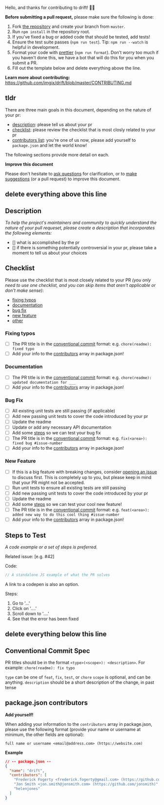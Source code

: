 <!-- prettier-ignore-start -->
Hello, and thanks for contributing to drift! 🎉🙌

**Before submitting a pull request,** please make sure the following is done:

1.  Fork [the repository](https://github.com/imgix/drift) and create your branch from `master`.
2.  Run `npm install` in the repository root.
3.  If you've fixed a bug or added code that should be tested, add tests!
4.  Ensure the test suite passes (`npm run test`). Tip: `npm run --watch` is helpful in development.
5.  Format your code with [prettier](https://github.com/prettier/prettier) (`npm run format`). Don't worry too much if you haven't done this, we have a bot that will do this for you when you submit a PR.
6.  Fill out the template below and delete everything above the line.

**Learn more about contributing:** https://github.com/imgix/drift/blob/master/CONTRIBUTING.md

## tldr

There are three main goals in this document, depending on the nature of your pr:

- [description](#description): please tell us about your pr
- [checklist](#checklist): please review the checklist that is most closly related to your pr
- [contributors list](#packagejson-contributors): you're one of us now, please add yourself to `package.json` and let the world know!

The following sections provide more detail on each.

**Improve this document**

Please don't hesitate to [ask questions][issues] for clarification, or to [make suggestions][issues] (or a pull request) to improve this document.





delete everything above this line
-------------------------------------------






## Description

_To help the project's maintainers and community to quickly understand the nature of your pull requeset, please create a description that incorporates the following elements:_

- [] what is accomplished by the pr
- [] if there is something potentially controversial in your pr, please take a moment to tell us about your choices

## Checklist

Please use the checklist that is most closely related to your PR _(you only need to use one checklist, and you can skip items that aren't applicable or don't make sense)_:

- [fixing typos]()
- [documentation]()
- [bug fix]()
- [new feature]()
- [other]()

### Fixing typos

- [ ] The PR title is in the [conventional commit](#conventional-commit-spec) format: e.g. `chore(readme): fixed typo`
- [ ] Add your info to the [contributors](#packagejson-contributors) array in package.json!

### Documentation

- [ ] The PR title is in the [conventional commit](#conventional-commit-spec) format: e.g. `chore(readme): updated documentation for ___`
- [ ] Add your info to the [contributors](#packagejson-contributors) array in package.json!

### Bug Fix

- [ ] All existing unit tests are still passing (if applicable)
- [ ] Add new passing unit tests to cover the code introduced by your pr
- [ ] Update the readme
- [ ] Update or add any necessary API documentation
- [ ] Add some [steps](#steps-to-test) so we can test your bug fix
- [ ] The PR title is in the [conventional commit](#conventional-commit-spec) format: e.g. `fix(<area>): fixed bug #issue-number`
- [ ] Add your info to the [contributors](#packagejson-contributors) array in package.json!

### New Feature

- [ ] If this is a big feature with breaking changes, consider [opening an issue][issues] to discuss first. This is completely up to you, but please keep in mind that your PR might not be accepted.
- [ ] Run unit tests to ensure all existing tests are still passing
- [ ] Add new passing unit tests to cover the code introduced by your pr
- [ ] Update the readme
- [ ] Add some [steps](#steps-to-test) so we can test your cool new feature!
- [ ] The PR title is in the [conventional commit](#conventional-commit-spec) format: e.g. `feat(<area>): added new way to do this cool thing #issue-number`
- [ ] Add your info to the [contributors](#packagejson-contributors) array in package.json!

## Steps to Test

_A code example or a set of steps is preferred._

Related issue: [e.g. #42]

Code:

```js
// A standalone JS example of what the PR solves
```

A link to a codepen is also an option.

Steps:

1.  Go to '...'
2.  Click on '....'
3.  Scroll down to '....'
4.  See that the error has been fixed





delete everything below this line
-------------------------------------------






## Conventional Commit Spec

PR titles should be in the format `<type>(<scope>): <description>`. For example: `chore(readme): fix typo`

`type` can be one of `feat`, `fix`, `test`, or `chore`
`scope` is optional, and can be anything.
`description` should be a short description of the change, in past tense

## package.json contributors

**Add yourself!**

When adding your information to the `contributors` array in package.json, please use the following format (provide your name or username at minimum, the other fields are optional):

```
full name or username <email@address.com> (https://website.com)
```

**Example**

```json
// -- package.json --
{
  "name": "drift",
  "contributors": [
    "Frederick Fogerty <frederick.fogerty@gmail.com> (https://github.com/frederickfogerty)",
    "Jon Smith <jon.smith@jonsmith.com> (https://github.com/jonsmith)",
    "helenjones"
  ]
}
```

[issues]: ../../issues
<!-- prettier-ignore-end -->
